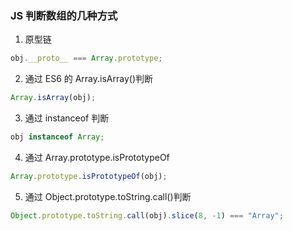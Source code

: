 ### JS 判断数组的几种方式

1. 原型链

```js
obj.__proto__ === Array.prototype;
```

2. 通过 ES6 的 Array.isArray()判断

```js
Array.isArray(obj);
```

3. 通过 instanceof 判断

```js
obj instanceof Array;
```

4. 通过 Array.prototype.isPrototypeOf

```js
Array.prototype.isPrototypeOf(obj);
```

5. 通过 Object.prototype.toString.call()判断

```js
Object.prototype.toString.call(obj).slice(8, -1) === "Array";
```
